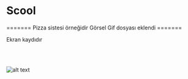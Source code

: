 
<h1> Scool</h1>
=======
Pizza sistesi örneğidir
Görsel Gif dosyası eklendi
=======
<p> Ekran kaydıdır</p>
<br> <br>

![alt text](<Ön yüz Gif-2.gif>)





